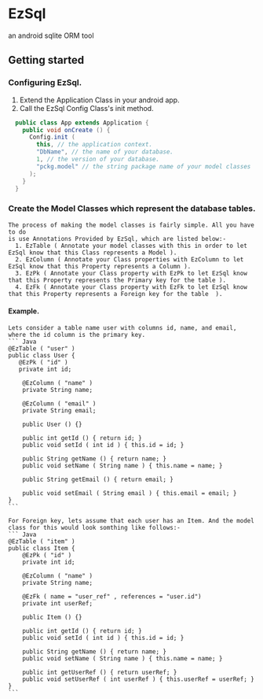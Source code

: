 # EzSql
an android sqlite ORM tool

## Getting started
### Configuring EzSql.
  1. Extend the Application Class in your android app.
  2. Call the EzSql Config Class's init method.

``` Java
  public class App extends Application {
    public void onCreate () {
      Config.init (
        this, // the application context.
        "DbName", // the name of your database.
        1, // the version of your database.
        "pckg.model" // the string package name of your model classes
      );
    }
  }
```

### Create the Model Classes which represent the database tables.
    The process of making the model classes is fairly simple. All you have to do
    is use Annotations Provided by EzSql, which are listed below:-
      1. EzTable ( Annotate your model classes with this in order to let EzSql know that this Class represents a Model ).
      2. EzColumn ( Annotate your Class properties with EzColumn to let EzSql know that this Property represents a Column ).
      3. EzPk ( Annotate your Class property with EzPk to let EzSql know that this Property represents the Primary key for the table ).
      4. EzFk ( Annotate your Class property with EzFk to let EzSql know that this Property represents a Foreign key for the table  ).
      
#### Example.
    Lets consider a table name user with columns id, name, and email, where the id column is the primary key.
    ``` Java
    @EzTable ( "user" )
    public class User {
       @EzPk ( "id" )
       private int id;
    
        @EzColumn ( "name" )
        private String name;

        @EzColumn ( "email" )
        private String email;

        public User () {}

        public int getId () { return id; }
        public void setId ( int id ) { this.id = id; }

        public String getName () { return name; }
        public void setName ( String name ) { this.name = name; }

        public String getEmail () { return email; }

        public void setEmail ( String email ) { this.email = email; }
    }
    ```
    
    For Foreign key, lets assume that each user has an Item. And the model class for this would look somthing like follows:-
    ``` Java
    @EzTable ( "item" )
    public class Item {
        @EzPk ( "id" )
        private int id;

        @EzColumn ( "name" )
        private String name;

        @EzFk ( name = "user_ref" , references = "user.id")
        private int userRef;

        public Item () {}

        public int getId () { return id; }
        public void setId ( int id ) { this.id = id; }

        public String getName () { return name; }
        public void setName ( String name ) { this.name = name; }

        public int getUserRef () { return userRef; }
        public void setUserRef ( int userRef ) { this.userRef = userRef; }
    }
    ```

  
